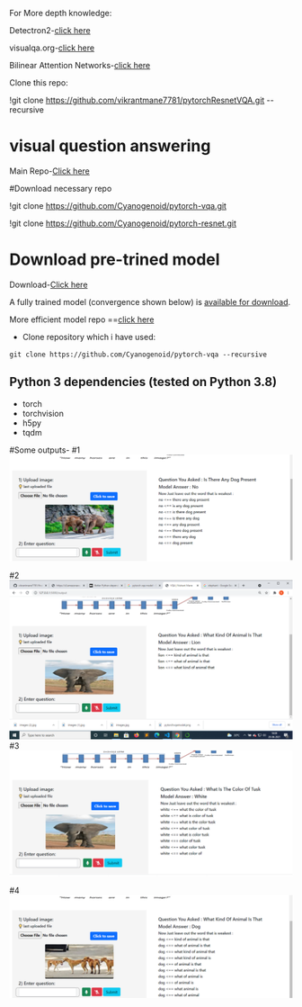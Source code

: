 
For More depth knowledge:

Detectron2-[click here](https://github.com/facebookresearch/detectron2)

visualqa.org-[click here](http://vqa.cloudcv.org/)

Bilinear Attention Networks-[click here](https://github.com/Cyanogenoid/vqa-counting)

Clone this repo:

!git clone https://github.com/vikrantmane7781/pytorchResnetVQA.git --recursive

# visual question answering

Main Repo-[Click here](https://github.com/Cyanogenoid)

#Download necessary repo

!git clone https://github.com/Cyanogenoid/pytorch-vqa.git

!git clone https://github.com/Cyanogenoid/pytorch-resnet.git

# Download pre-trined model
Download-[Click here](https://github.com/Cyanogenoid/pytorch-vqa/releases/download/v1.0/2017-08-04_00.55.19.pth)

A fully trained model (convergence shown below) is [available for download][5].

More efficient model repo ==[click here](https://github.com/Cyanogenoid/vqa-counting) 


- Clone repository which i have used:
```
git clone https://github.com/Cyanogenoid/pytorch-vqa --recursive
```

## Python 3 dependencies (tested on Python 3.8)

- torch
- torchvision
- h5py
- tqdm

#Some outputs-
#1
![Alt text](https://github.com/vikrantmane7781/pytorchResnetVQA/blob/main/static/Screenshot%20(15).png?raw=true "Optional Title")

#2
![Alt text](https://github.com/vikrantmane7781/pytorchResnetVQA/blob/main/static/Screenshot%20(16).png?raw=true "Optional Title")
#3
![Alt text](https://github.com/vikrantmane7781/pytorchResnetVQA/blob/main/static/Screenshot%20(17).png?raw=true "Optional Title")

#4
![Alt text](https://github.com/vikrantmane7781/pytorchResnetVQA/blob/main/static/Screenshot%20(14).png?raw=true "Optional Title")

[0]: https://arxiv.org/abs/1704.03162
[1]: https://github.com/pytorch/pytorch
[2]: http://visualqa.org/
[3]: https://github.com/ruotianluo/pytorch-resnet
[4]: http://visualqa.org/vqa_v1_download.html
[5]: https://github.com/Cyanogenoid/pytorch-vqa/releases
